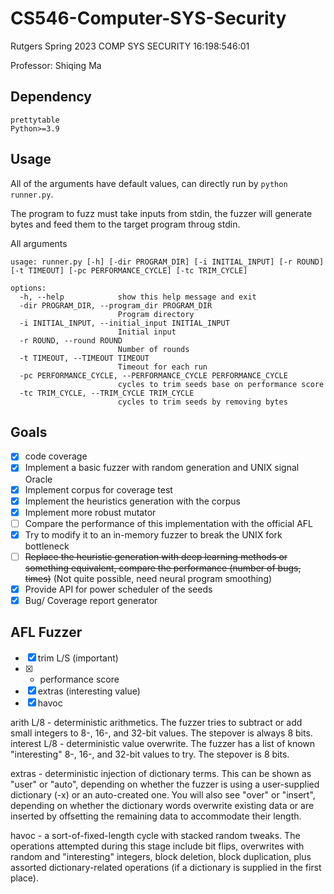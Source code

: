 # CS546-Computer-SYS-Security

Rutgers Spring 2023 COMP SYS SECURITY 16:198:546:01

Professor: Shiqing Ma
## Dependency
```
prettytable
Python>=3.9
```
## Usage
All of the arguments have default values, can directly run by `python runner.py`.

The program to fuzz must take inputs from stdin, the fuzzer will generate bytes and feed them to the target program throug stdin.

All arguments
```
usage: runner.py [-h] [-dir PROGRAM_DIR] [-i INITIAL_INPUT] [-r ROUND] [-t TIMEOUT] [-pc PERFORMANCE_CYCLE] [-tc TRIM_CYCLE]

options:
  -h, --help            show this help message and exit
  -dir PROGRAM_DIR, --program_dir PROGRAM_DIR
                        Program directory
  -i INITIAL_INPUT, --initial_input INITIAL_INPUT
                        Initial input
  -r ROUND, --round ROUND
                        Number of rounds
  -t TIMEOUT, --TIMEOUT TIMEOUT
                        Timeout for each run
  -pc PERFORMANCE_CYCLE, --PERFORMANCE_CYCLE PERFORMANCE_CYCLE
                        cycles to trim seeds base on performance score
  -tc TRIM_CYCLE, --TRIM_CYCLE TRIM_CYCLE
                        cycles to trim seeds by removing bytes
```
## Goals
- [x] code coverage
- [x] Implement a basic fuzzer with random generation and UNIX signal Oracle 
- [x] Implement corpus for coverage test
- [x] Implement the heuristics generation with the corpus
- [x] Implement more robust mutator
- [ ] Compare the performance of this implementation with the official AFL
- [x] Try to modify it to an in-memory fuzzer to break the UNIX fork bottleneck
- [ ] ~~Replace the heuristic generation with deep learning methods or something equivalent, compare the performance (number of bugs, times)~~ (Not quite possible, need neural program smoothing)
- [x] Provide API for power scheduler of the seeds
- [x] Bug/ Coverage report generator

## AFL Fuzzer
- [x] trim L/S (important)
- [x] * performance score
- [x] extras (interesting value)
- [x] havoc 

arith L/8 - deterministic arithmetics. The fuzzer tries to subtract or add small integers to 8-, 16-, and 32-bit values. The stepover is always 8 bits.
interest L/8 - deterministic value overwrite. The fuzzer has a list of known "interesting" 8-, 16-, and 32-bit values to try. The stepover is 8 bits.

extras - deterministic injection of dictionary terms. This can be shown as "user" or "auto", depending on whether the fuzzer is using a user-supplied dictionary (-x) or an auto-created one. You will also see "over" or "insert", depending on whether the dictionary words overwrite existing data or are inserted by offsetting the remaining data to accommodate their length.

havoc - a sort-of-fixed-length cycle with stacked random tweaks. The operations attempted during this stage include bit flips, overwrites with random and "interesting" integers, block deletion, block duplication, plus assorted dictionary-related operations (if a dictionary is supplied in the first place).